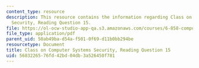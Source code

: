 ```yaml
---
content_type: resource
description: This resource contains the information regarding Class on Computer Systems
  Security, Reading Question 15.
file: https://ol-ocw-studio-app-qa.s3.amazonaws.com/courses/6-858-computer-systems-security-fall-2014/5683226576fd42bd04db3a526450f781_MIT6_858F14_Reading15.pdf
file_type: application/pdf
parent_uid: 50ab49ba-d54a-f501-0f69-d11b0bb294be
resourcetype: Document
title: Class on Computer Systems Security, Reading Question 15
uid: 56832265-76fd-42bd-04db-3a526450f781
---
```


